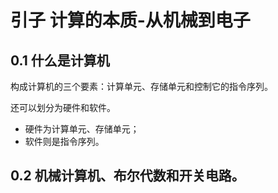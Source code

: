 

# 引子 计算的本质-从机械到电子

## 0.1 什么是计算机

构成计算机的三个要素：计算单元、存储单元和控制它的指令序列。

还可以划分为硬件和软件。
- 硬件为计算单元、存储单元；
- 软件则是指令序列。

## 0.2 机械计算机、布尔代数和开关电路。

